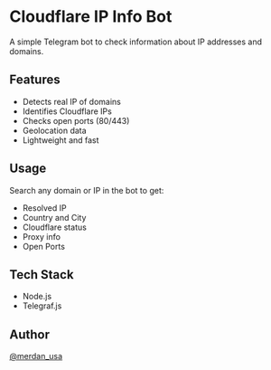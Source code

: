 # Cloudflare IP Info Bot

A simple Telegram bot to check information about IP addresses and domains.

## Features
- Detects real IP of domains
- Identifies Cloudflare IPs
- Checks open ports (80/443)
- Geolocation data
- Lightweight and fast

## Usage
Search any domain or IP in the bot to get:
- Resolved IP
- Country and City
- Cloudflare status
- Proxy info
- Open Ports

## Tech Stack
- Node.js
- Telegraf.js

## Author
[@merdan_usa](https://t.me/merdan_usa)
